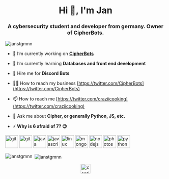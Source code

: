 <h1 align="center">Hi 👋, I'm Jan</h1>
<h3 align="center">A cybersecurity student and developer from germany. Owner of CipherBots.</h3>

<p align="left"> <img src="https://komarev.com/ghpvc/?username=janstgmnn" alt="janstgmnn" /> </p>

- 🔭 I’m currently working on **[CipherBots](https://twitter.com/CipherBots)**

- 🌱 I’m currently learning **Databases and front end development**

- 👯 Hire me for **Discord Bots**

- 👨‍💻 How to reach my business [https://twitter.com/CipherBots](https://twitter.com/CipherBots)

- 📫 How to reach me [https://twitter.com/craziicooking](https://twitter.com/craziicooking)

- 💬 Ask me about **Cipher, or generally Python, JS, etc.**

- ⚡ **Why is 6 afraid of 7? 😉**

<p align="left"><img src="https://cdn.iconscout.com/icon/free/png-512/discord-3-569463.png" alt="git" width="40" height="40"/> <img src="https://www.vectorlogo.zone/logos/git-scm/git-scm-icon.svg" alt="git" width="40" height="40"/> <img src="https://devicons.github.io/devicon/devicon.git/icons/java/java-original-wordmark.svg" alt="java" width="40" height="40"/> <img src="https://devicons.github.io/devicon/devicon.git/icons/javascript/javascript-original.svg" alt="javascript" width="40" height="40"/> <img src="https://devicons.github.io/devicon/devicon.git/icons/linux/linux-original.svg" alt="linux" width="40" height="40"/> <img src="https://devicons.github.io/devicon/devicon.git/icons/mongodb/mongodb-original-wordmark.svg" alt="mongodb" width="40" height="40"/> <img src="https://devicons.github.io/devicon/devicon.git/icons/nodejs/nodejs-original-wordmark.svg" alt="nodejs" width="40" height="40"/> <img src="https://devicons.github.io/devicon/devicon.git/icons/photoshop/photoshop-plain.svg" alt="photoshop" width="40" height="40"/> <img src="https://devicons.github.io/devicon/devicon.git/icons/python/python-original.svg" alt="python" width="40" height="40"/></p><p><img align="left" src="https://github-readme-stats.vercel.app/api/top-langs/?username=janstgmnn&layout=compact&hide=html" alt="janstgmnn" /></p>

<p>&nbsp;<img align="center" src="https://github-readme-stats.vercel.app/api?username=janstgmnn&show_icons=true" alt="janstgmnn" /></p>

<p align="center">
<a href="https://twitter.com/craziicooking" target="blank"><img align="center" src="https://cdn.jsdelivr.net/npm/simple-icons@3.0.1/icons/twitter.svg" alt="craziicooking" height="30" width="30" /></a>
</p>
